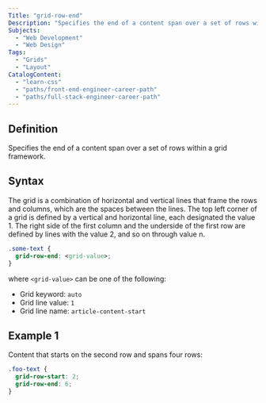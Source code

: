 ```yaml
---
Title: "grid-row-end"
Description: "Specifies the end of a content span over a set of rows within a grid framework."
Subjects:
  - "Web Development"
  - "Web Design"
Tags:
  - "Grids"
  - "Layout"
CatalogContent:
  - "learn-css"
  - "paths/front-end-engineer-career-path"
  - "paths/full-stack-engineer-career-path"
---
```


## Definition

Specifies the end of a content span over a set of rows within a grid framework.

## Syntax

The grid is a combination of horizontal and vertical lines that frame the rows and columns, which are the spaces between the lines. The top left corner of a grid is defined by a vertical and horizontal line, each designated the value 1. The right side of the first column and the underside of the first row are defined by lines with the value 2, and so on through value n. 

```css
.some-text {
  grid-row-end: <grid-value>;
}
```

where `<grid-value>` can be one of the following:

- Grid keyword: `auto`
- Grid line value: `1`
- Grid line name: `article-content-start`

## Example 1

Content that starts on the second row and spans four rows:

```css
.foo-text {
  grid-row-start: 2;
  grid-row-end: 6;
}
```
